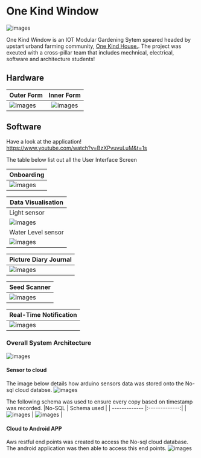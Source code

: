 # One Kind Window
![images](https://github.com/KennySoh/Onekindapp-android-app/blob/master/sample-project2.png)  
  
One Kind Window is an IOT Modular Gardening Sytem speared headed by upstart urband farming community, [One Kind House.](https://www.youtube.com/watch?v=x3CNF_Mzjzg&t=4s). The project was exeuted with a cross-pillar team that includes mechnical, electrical, software and architecture students! 

## Hardware
| Outer Form       | Inner Form         | 
| ------------- |:-------------:| 
| ![images](https://github.com/KennySoh/Onekindapp-android-app/blob/master/sample-project3.png)       | ![images](https://github.com/KennySoh/Onekindapp-android-app/blob/master/sample-project5.png) |

## Software
Have a look at the application!   
https://www.youtube.com/watch?v=BzXPvuvuLuM&t=1s  

The table below list out all the User Interface Screen
  
| Onboarding     | 
| ------------- |
| ![images](https://github.com/KennySoh/Onekindapp-android-app/blob/master/ui-1.png)       |

| Data Visualisation    | 
| ------------- |
| Light sensor
  ![images](https://github.com/KennySoh/Onekindapp-android-app/blob/master/ui-2.png)       |
| Water Level sensor
![images](https://github.com/KennySoh/Onekindapp-android-app/blob/master/ui-3.png)       |

| Picture Diary Journal    | 
| ------------- |
| ![images](https://github.com/KennySoh/Onekindapp-android-app/blob/master/ui-4.png)       |

| Seed Scanner     | 
| ------------- |
| ![images](https://github.com/KennySoh/Onekindapp-android-app/blob/master/ui-5.png)       |

| Real-Time Notification    | 
| ------------- |
| ![images](https://github.com/KennySoh/Onekindapp-android-app/blob/master/ui-6.png)       |

### Overall System Architecture
![images](https://github.com/KennySoh/Onekindapp-android-app/blob/master/sample-project4.png) 

#### Sensor to cloud
The image below details how arduino sensors data was stored onto the No-sql cloud databse.
![images](https://github.com/KennySoh/Onekindapp-android-app/blob/master/db1.png) 
  
The following schema was used to ensure every copy based on timestamp was recorded. 
|No-SQL     | Schema used       | 
| ------------- |:-------------:| 
| ![images](https://github.com/KennySoh/Onekindapp-android-app/blob/master/db2.png)     | ![images](https://github.com/KennySoh/Onekindapp-android-app/blob/master/db3.png)  |
 
#### Cloud to Android APP
Aws restful end points was created to access the No-sql cloud database. The android application was then able to access this end points. 
![images](https://github.com/KennySoh/Onekindapp-android-app/blob/master/db4.png) 
